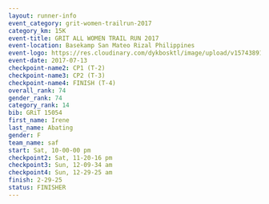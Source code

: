 ```yaml
---
layout: runner-info 
event_category: grit-women-trailrun-2017 
category_km: 15K 
event-title: GRIT ALL WOMEN TRAIL RUN 2017 
event-location: Basekamp San Mateo Rizal Philippines 
event-logo: https://res.cloudinary.com/dykbosktl/image/upload/v1574389137/Logo/a04c0-grit-logo_yxzsau.png 
event-date: 2017-07-13 
checkpoint-name2: CP1 (T-2) 
checkpoint-name3: CP2 (T-3) 
checkpoint-name4: FINISH (T-4) 
overall_rank: 74
gender_rank: 74
category_rank: 14
bib: GRiT 15054
first_name: Irene
last_name: Abating
gender: F
team_name: saf
start: Sat, 10-00-00 pm
checkpoint2: Sat, 11-20-16 pm
checkpoint3: Sun, 12-09-34 am
checkpoint4: Sun, 12-29-25 am
finish: 2-29-25
status: FINISHER
---
```

